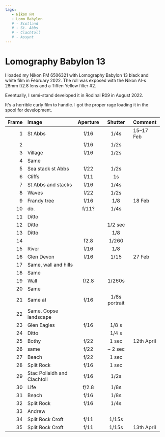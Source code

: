 ```yaml
---
tags:
   - Nikon FM
   - Lomo Babylon
   # - Scotland
   # - St. Abbs
   # - Clachtoll
   # - Assynt
---
```

# Lomography Babylon 13

I loaded my Nikon FM 6506321 with Lomography Babylon 13 black and white film in February 2022. The roll was exposed with the Nikon AI-s 28mm f/2.8 lens and a Tiffen Yellow filter #2.

Eventually, I semi-stand developed it in Rodinal R09 in August 2022.

It's a horrible curly film to handle. I got the proper rage loading it in the spool for development.

Frame|Image|Aperture|Shutter|Comment
----:|:----|:----:|:----:|:-----
1|St Abbs|f/16|1/4s|15–17 Feb 
2||f/16|1/2s
3|Village|f/16|1/2s 
4|Same
5|Sea stack st Abbs|f/22|1/2s 
6|Cliffs|f/11|1s
7|St Abbs and stacks|f/16|1/4s 
8|Waves|f/22|1/2s
9|Frandy tree|f/16|1/8|18 Feb
10|do.|f/11?|1/4s
11|Ditto
12|Ditto||1/2 sec
13|Ditto||1/8
14||f2.8|1/260
15|River|f/16|1/8
16|Glen Devon|f/16|1/15|27 Feb
17|Same, wall and hills
18|Same
19|Wall|f/2.8|1/260s 
20|Same
21|Same at|f/16|1/8s portrait
22|Same. Copse landscape
23|Glen Eagles|f/16|1/8 s
24|Ditto||1/4 s
25|Bothy|f/22|1 sec| 12th April
26|same|f/22|~ 2 sec
27|Beach|f/22|1 sec
28|Split Rock|f/16|1 sec
29|Stac Pollaidh and Clachtoll|f/16|1/2s
30|Life|f/2.8|1/8s
31|Beach|f/16|1/8s
32|Split Rock|f/16|1/4s
33|Andrew|
34|Split Rock Croft|f/11|1/15s
35|Split Rock Croft|f/11|1/15s|13th April

<!-- ## Notes

Image|Camera|Lens|ISO|Format|Aperture|Shutter|Comment
:----|:-----|:---|:---|:----|:------:|:----:|:------
Header|Fuji X-T2|XF100-400mmF4.5-5.6 R LM OIS WR|ISO 1600|Digital|f/8|1/500s|Adjusted in Capture One. -->
